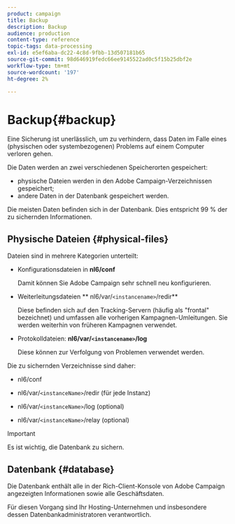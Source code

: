 ```yaml
---
product: campaign
title: Backup
description: Backup
audience: production
content-type: reference
topic-tags: data-processing
exl-id: e5ef6aba-dc22-4c8d-9fbb-13d507181b65
source-git-commit: 98d646919fedc66ee9145522ad0c5f15b25dbf2e
workflow-type: tm+mt
source-wordcount: '197'
ht-degree: 2%

---
```


# Backup{#backup}

Eine Sicherung ist unerlässlich, um zu verhindern, dass Daten im Falle eines (physischen oder systembezogenen) Problems auf einem Computer verloren gehen.

Die Daten werden an zwei verschiedenen Speicherorten gespeichert:

* physische Dateien werden in den Adobe Campaign-Verzeichnissen gespeichert;
* andere Daten in der Datenbank gespeichert werden.

Die meisten Daten befinden sich in der Datenbank. Dies entspricht 99 % der zu sichernden Informationen.

## Physische Dateien {#physical-files}

Dateien sind in mehrere Kategorien unterteilt:

* Konfigurationsdateien in **nl6/conf**

   Damit können Sie Adobe Campaign sehr schnell neu konfigurieren.

* Weiterleitungsdateien ** nl6/var/`<instancename>`/redir**

   Diese befinden sich auf den Tracking-Servern (häufig als &quot;frontal&quot; bezeichnet) und umfassen alle vorherigen Kampagnen-Umleitungen. Sie werden weiterhin von früheren Kampagnen verwendet.

* Protokolldateien: **nl6/var/`<instancename>`/log**

   Diese können zur Verfolgung von Problemen verwendet werden.

Die zu sichernden Verzeichnisse sind daher:

* nl6/conf

* nl6/var/`<instanceName>`/redir (für jede Instanz)

* nl6/var/`<instanceName>`/log (optional)

* nl6/var/`<instanceName>`/relay (optional)

>[!IMPORTANT]
>
>Es ist wichtig, die Datenbank zu sichern.

## Datenbank {#database}

Die Datenbank enthält alle in der Rich-Client-Konsole von Adobe Campaign angezeigten Informationen sowie alle Geschäftsdaten.

Für diesen Vorgang sind Ihr Hosting-Unternehmen und insbesondere dessen Datenbankadministratoren verantwortlich.
